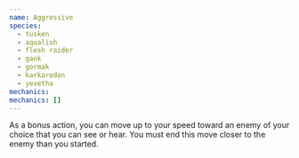```yaml
---
name: Aggressive
species:
  - tusken
  - aqualish
  - flesh raider
  - gank
  - gormak
  - karkarodon
  - yevetha
mechanics:
mechanics: []
---
```

As a bonus action, you can move up to your speed toward an enemy of your choice that you can see or hear. You must end this move closer to the enemy than you started.
